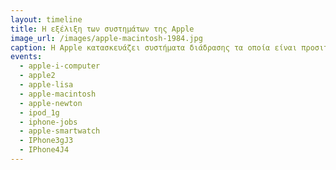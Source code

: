 ```yaml
---
layout: timeline 
title: Η εξέλιξη των συστημάτων της Apple 
image_url: /images/apple-macintosh-1984.jpg
caption: Η Apple κατασκευάζει συστήματα διάδρασης τα οποία είναι προσιτά και εύχρηστα, ενώ οι καινοτομίες εμφανίζονται σταδιακά έτσι ώστε οι χρήστες να έχουν πάντα μια βασική οικειότητα.  
events:
  - apple-i-computer
  - apple2
  - apple-lisa
  - apple-macintosh
  - apple-newton
  - ipod_1g
  - iphone-jobs
  - apple-smartwatch
  - IPhone3gJ3
  - IPhone4J4
---
```

